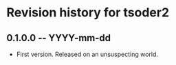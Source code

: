 # Revision history for tsoder2

## 0.1.0.0  -- YYYY-mm-dd

* First version. Released on an unsuspecting world.
